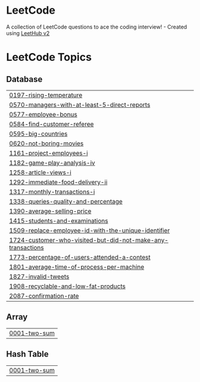 # LeetCode
A collection of LeetCode questions to ace the coding interview! - Created using [LeetHub v2](https://github.com/arunbhardwaj/LeetHub-2.0)

<!---LeetCode Topics Start-->
# LeetCode Topics
## Database
|  |
| ------- |
| [0197-rising-temperature](https://github.com/Aravindh0/LeetCode/tree/master/0197-rising-temperature) |
| [0570-managers-with-at-least-5-direct-reports](https://github.com/Aravindh0/LeetCode/tree/master/0570-managers-with-at-least-5-direct-reports) |
| [0577-employee-bonus](https://github.com/Aravindh0/LeetCode/tree/master/0577-employee-bonus) |
| [0584-find-customer-referee](https://github.com/Aravindh0/LeetCode/tree/master/0584-find-customer-referee) |
| [0595-big-countries](https://github.com/Aravindh0/LeetCode/tree/master/0595-big-countries) |
| [0620-not-boring-movies](https://github.com/Aravindh0/LeetCode/tree/master/0620-not-boring-movies) |
| [1161-project-employees-i](https://github.com/Aravindh0/LeetCode/tree/master/1161-project-employees-i) |
| [1182-game-play-analysis-iv](https://github.com/Aravindh0/LeetCode/tree/master/1182-game-play-analysis-iv) |
| [1258-article-views-i](https://github.com/Aravindh0/LeetCode/tree/master/1258-article-views-i) |
| [1292-immediate-food-delivery-ii](https://github.com/Aravindh0/LeetCode/tree/master/1292-immediate-food-delivery-ii) |
| [1317-monthly-transactions-i](https://github.com/Aravindh0/LeetCode/tree/master/1317-monthly-transactions-i) |
| [1338-queries-quality-and-percentage](https://github.com/Aravindh0/LeetCode/tree/master/1338-queries-quality-and-percentage) |
| [1390-average-selling-price](https://github.com/Aravindh0/LeetCode/tree/master/1390-average-selling-price) |
| [1415-students-and-examinations](https://github.com/Aravindh0/LeetCode/tree/master/1415-students-and-examinations) |
| [1509-replace-employee-id-with-the-unique-identifier](https://github.com/Aravindh0/LeetCode/tree/master/1509-replace-employee-id-with-the-unique-identifier) |
| [1724-customer-who-visited-but-did-not-make-any-transactions](https://github.com/Aravindh0/LeetCode/tree/master/1724-customer-who-visited-but-did-not-make-any-transactions) |
| [1773-percentage-of-users-attended-a-contest](https://github.com/Aravindh0/LeetCode/tree/master/1773-percentage-of-users-attended-a-contest) |
| [1801-average-time-of-process-per-machine](https://github.com/Aravindh0/LeetCode/tree/master/1801-average-time-of-process-per-machine) |
| [1827-invalid-tweets](https://github.com/Aravindh0/LeetCode/tree/master/1827-invalid-tweets) |
| [1908-recyclable-and-low-fat-products](https://github.com/Aravindh0/LeetCode/tree/master/1908-recyclable-and-low-fat-products) |
| [2087-confirmation-rate](https://github.com/Aravindh0/LeetCode/tree/master/2087-confirmation-rate) |
## Array
|  |
| ------- |
| [0001-two-sum](https://github.com/Aravindh0/LeetCode/tree/master/0001-two-sum) |
## Hash Table
|  |
| ------- |
| [0001-two-sum](https://github.com/Aravindh0/LeetCode/tree/master/0001-two-sum) |
<!---LeetCode Topics End-->
